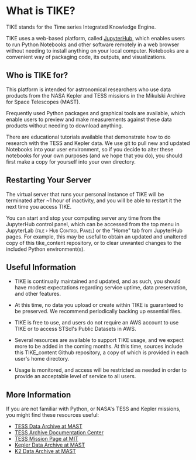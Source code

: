 # What is TIKE?


TIKE stands for the Time series Integrated Knowledge Engine.

TIKE uses a web-based platform, called [JupyterHub](https://jupyter.org/hub), which enables users to run Python Notebooks and other software remotely in a web browser without needing to install anything on your local computer.  Notebooks are a convenient way of packaging code, its outputs, and visualizations.

## Who is TIKE for?

This platform is intended for astronomical researchers who use data products from the NASA Kepler and TESS missions in the Mikulski Archive for Space Telescopes (MAST).

Frequently used Python packages and graphical tools are available, which enable users to preview and make measurements against these data products without needing to download anything.

There are educational tutorials available that demonstrate how to do research with the TESS and Kepler data.  We use git to pull new and updated Notebooks into your user environment, so if you decide to alter these notebooks for your own purposes (and we hope that you do), you should first make a copy for yourself into your own directory.

## Restarting Your Server

The virtual server that runs your personal instance of TIKE will be terminated after ~1 hour of inactivity, and you will be able to restart it the next time you access TIKE.

You can start and stop your computing server any time from the JupyterHub control panel, which can be accessed from the top menu in JupyterLab (<span style="font-variant:small-caps;">file › Hub Control Panel</span>) or the "Home" tab from JupyterHub pages. For example, this may be useful to obtain an updated and unaltered copy of this tike_content repository, or to clear unwanted changes to the included Python environment(s).

## Useful Information

- TIKE is continually maintained and updated, and as such, you should have modest expectations regarding service uptime, data preservation, and other features.

- At this time, no data you upload or create within TIKE is guaranteed to be preserved.  We recommend periodically backing up essential files.

- TIKE is free to use, and users do not require an AWS account to use TIKE or to access STScI's Public Datasets in AWS.

- Several resources are available to support TIKE usage, and we expect more to be added in the coming months. At this time, sources include this TIKE_content Github repository, a copy of which is provided in each user's home directory.

- Usage is monitored, and access will be restricted as needed in order to provide an acceptable level of service to all users.


## More Information

If you are not familiar with Python, or NASA's TESS and Kepler missions, you might find these resources useful:

- [TESS Data Archive at MAST](https://archive.stsci.edu/missions-and-data/tess)
- [TESS Archive Documentation Center](https://outerspace.stsci.edu/display/TESS)
- [TESS Mission Page at MIT](https://tess.mit.edu)
- [Kepler Data Archive at MAST](https://archive.stsci.edu/missions-and-data/kepler)
- [K2 Data Archive at MAST](https://archive.stsci.edu/missions-and-data/k2)
